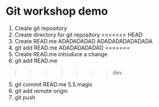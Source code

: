 # Git workshop demo

1. Create git repository
2. Create directory for git repository
<<<<<<< HEAD
3. Create READ.me ADADADADAD
ADADADADADADADA
4. git add READ.me ADADADADADAD
=======
3. Create READ.me
introduce a change
4. git add READ.me
>>>>>>> dev
5. git commit READ.me
5.5 magic
6. git add remote origin
7. git push
